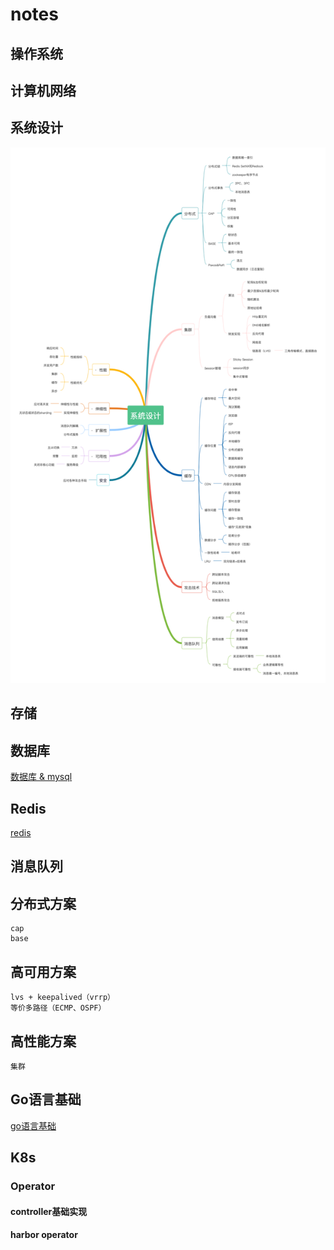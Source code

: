 # notes



## 操作系统

## 计算机网络

## 系统设计

![系统设计](./sysdesign/%E7%B3%BB%E7%BB%9F%E8%AE%BE%E8%AE%A1.jpg)

## 存储

## 数据库

[数据库 & mysql](database.md)

## Redis

[redis](redis.md)

## 消息队列

## 分布式方案

    cap
    base

## 高可用方案

    lvs + keepalived（vrrp）
    等价多路径（ECMP、OSPF）

## 高性能方案

    集群
 
## Go语言基础

[go语言基础](./go/readme.md)

## K8s

### Operator

#### controller基础实现

#### harbor operator
